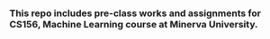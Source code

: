 ### This repo includes pre-class works and assignments for CS156, Machine Learning course at Minerva University.
